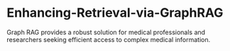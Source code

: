 # Enhancing-Retrieval-via-GraphRAG
Graph RAG provides a robust solution for medical professionals and researchers seeking efficient access to complex medical information.
